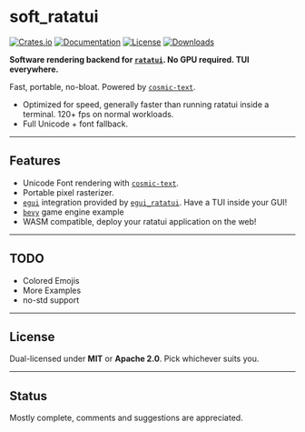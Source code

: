 # soft_ratatui

[![Crates.io](https://img.shields.io/crates/v/soft_ratatui.svg)](https://crates.io/crates/soft_ratatui)
[![Documentation](https://docs.rs/soft_ratatui/badge.svg)](https://docs.rs/soft_ratatui/latest/soft_ratatui/)
[![License](https://img.shields.io/badge/license-MIT-blue.svg)](https://github.com/bevyengine/bevy/blob/master/LICENSE)
[![Downloads](https://img.shields.io/crates/d/soft_ratatui.svg)](https://crates.io/crates/soft_ratatui)

**Software rendering backend for [`ratatui`](https://github.com/ratatui/ratatui). No GPU required. TUI everywhere.**

Fast, portable, no-bloat. Powered by [`cosmic-text`](https://github.com/pop-os/cosmic-text).


- Optimized for speed, generally faster than running ratatui inside a terminal. 120+ fps on normal workloads.
- Full Unicode + font fallback.

---

## Features

- Unicode Font rendering with [`cosmic-text`](https://github.com/pop-os/cosmic-text).
- Portable pixel rasterizer.
- [`egui`](https://github.com/emilk/egui) integration provided by [`egui_ratatui`](https://github.com/gold-silver-copper/egui_ratatui). Have a TUI inside your GUI!
- [`bevy`](https://github.com/bevyengine/bevy) game engine example
- WASM compatible, deploy your ratatui application on the web!

---

## TODO

- Colored Emojis
- More Examples
- no-std support


---

## License

Dual-licensed under **MIT** or **Apache 2.0**.
Pick whichever suits you.

---

## Status

Mostly complete, comments and suggestions are appreciated.
